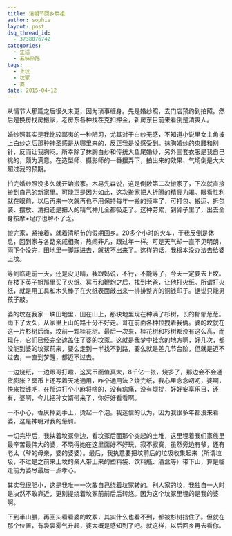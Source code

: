 ```yaml
---
title: 清明节回乡祭祖
author: sophie
layout: post
dsq_thread_id:
  - 3738076742
categories:
  - 生活
  - 五味杂陈
tags:
  - 上坟
  - 坟冢
  - 婆
date: 2015-04-12
---
```

从情节人那篇之后很久未更，因为琐事缠身。先是婚纱照，去门店预约到拍照。然后是换房找房搬家，老房东各种找茬克扣押金，新房东目前来看倒是清爽人。

婚纱照其实是我比较鄙夷的一种陋习，尤其对于白纱无感，不知道小说里女主角披上白纱之后那种神圣感是从哪里来的，反正我是没感受到。抹胸婚纱的束腰和别针，反而让我胸闷。所幸除了抹胸白纱和传统大鱼尾婚纱，另外三套衣服是我自己挑的，颇为满意。在造型师、摄影师的一番摆弄下，拍出来的效果、气场倒是大大超过我的预期。

拍完婚纱照没多久就开始搬家。木易先森说，这是倒数第二次搬家了，下次就直接搬到自己的新家里。可能正是因为如此，这次搬家把人折腾的精疲力竭。眼看胜利就在眼前，以后再来一次就再也不用保持每年一搬的频率了，可打包、搬运、拆包装、摆放、清扫还是把人的精气神儿全都吸走了。这种劳累，到骨子里了，出去全身按摩+足疗也解不了乏。

搬完家，紧接着，就着清明节的假期回乡。20多个小时的火车，于我反倒是休息，回到家与各路亲戚相聚，热闹非凡，跟过年一样。可是天气却一直不见明朗，雨下个没完，田地里一脚踩进去，就拔不出来了。这样的话，我根本没办法去给婆上坟。

等到临走前一天，还是没见晴，我跟妈说，不行，不能等了，今天一定要去上坟。在楼下英子姐那里买了火纸、冥币和鞭炮之后，找到老爸，让他打火纸。所谓打火纸，就是用工具和木头棒子在火纸表面敲出来一排排整齐的铜钱印子。据说只能男孩子敲。

婆的坟在我家一块田地里，田在山上，那块地里现在种满了杉树，长的郁郁葱葱。雨下了太久，从家里上山的路十分不好走。哥在前面各种拉拽着我俩。婆的坟就在这一片杉树后面，坟前一颗桂花树。最后一次来，桂花树和杉树都没有这么高，而现在，它们已经完全遮盖住了婆的坟冢。这就是我梦中挂念的地方啊，好几次，都没能到婆的坟冢前来，要么走到一半找不到路，要么就是差几节台阶，但就是迈不过去，一直到梦醒，都迈不过去。

一边烧纸，一边跟哥打趣，这冥币面值真大，8千亿一张，烧多了，那边会不会通货膨胀？冥币上还写着天地通用，咋个通用法？烧完纸，我心里念念叨叨，婆啊，快来捡钱吧，在那边打个小麻将啥的，没有病痛，没有烦扰，好好安享乐日，还有，婆啊，今儿把孙女婿带来了，你好好看看啊。

一不小心，香灰掉到手上，烫起一个泡。我迷信的认为，因为我很多年都没来看婆，这是神明对我的惩罚。

一切完毕后，我扶着坟冢侧边，看坟冢后面那个突起的土堆，这里埋着我们家族里最辛苦最伟大的婆，不晓得她在这里面好不好玩，寂不寂寞，虽然旁边有爷，还有老太（爷的母亲，婆的婆婆）。最后，我执意要把坟前后的垃圾收集起来（所谓垃圾，不过是之前来上坟的亲人带上来的塑料袋、饮料瓶、酒盒等）带下山，算是临走前为婆尽最后一点孝心。

其实我很胆小，这是我唯一一次敢自己绕着坟冢转的。别人家的坟，我独自一人时是决然不敢靠近，更别提绕着坟冢前前后后转悠。因为这个坟冢里埋的是我的婆啊。

下到半山腰，再回头看看婆的坟冢，其实什么也看不到，都被杉树挡住了。但就在那个位置，有袅袅雾气升起，婆大概是感知到了吧。就这样，以后回乡再去看你。